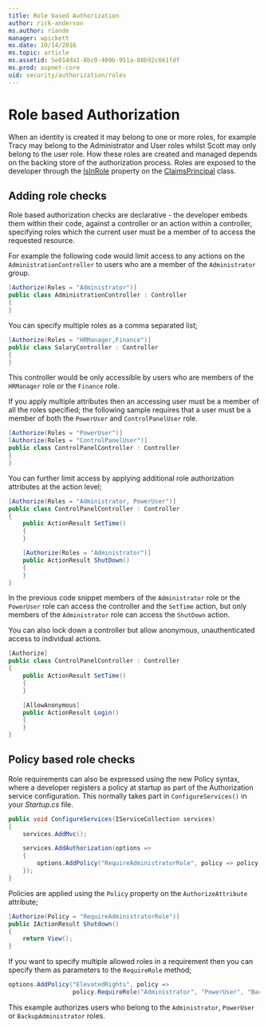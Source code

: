 ```yaml
---
title: Role based Authorization
author: rick-anderson
ms.author: riande
manager: wpickett
ms.date: 10/14/2016
ms.topic: article
ms.assetid: 5e014da1-8bc0-409b-951a-88b92c661fdf
ms.prod: aspnet-core
uid: security/authorization/roles
---
```

# Role based Authorization

<a name=security-authorization-role-based></a>

When an identity is created it may belong to one or more roles, for example Tracy may belong to the Administrator and User roles whilst Scott may only belong to the user role. How these roles are created and managed depends on the backing store of the authorization process. Roles are exposed to the developer through the [IsInRole](https://msdn.microsoft.com/en-us/library/system.security.claims.claimsprincipal.isinrole(v=vs.110).aspx) property on the [ClaimsPrincipal](https://msdn.microsoft.com/en-us/library/system.security.claims.claimsprincipal(v=vs.110).aspx) class.

## Adding role checks

Role based authorization checks are declarative - the developer embeds them within their code, against a controller or an action within a controller, specifying roles which the current user must be a member of to access the requested resource.

For example the following code would limit access to any actions on the `AdministrationController` to users who are a member of the `Administrator` group.

````csharp
[Authorize(Roles = "Administrator")]
public class AdministrationController : Controller
{
}
````

You can specify multiple roles as a comma separated list;

````csharp
[Authorize(Roles = "HRManager,Finance")]
public class SalaryController : Controller
{
}
````

This controller would be only accessible by users who are members of the `HRManager` role or the `Finance` role.

If you apply multiple attributes then an accessing user must be a member of all the roles specified; the following sample requires that a user must be a member of both the `PowerUser` and `ControlPanelUser` role.

````csharp
[Authorize(Roles = "PowerUser")]
[Authorize(Roles = "ControlPanelUser")]
public class ControlPanelController : Controller
{
}
````

You can further limit access by applying additional role authorization attributes at the action level;

````csharp
[Authorize(Roles = "Administrator, PowerUser")]
public class ControlPanelController : Controller
{
    public ActionResult SetTime()
    {
    }

    [Authorize(Roles = "Administrator")]
    public ActionResult ShutDown()
    {
    }
}
````

In the previous code snippet members of the `Administrator` role or the `PowerUser` role can access the controller and the `SetTime` action, but only members of the `Administrator` role can access the `ShutDown` action.

You can also lock down a controller but allow anonymous, unauthenticated access to individual actions.

````csharp
[Authorize]
public class ControlPanelController : Controller
{
    public ActionResult SetTime()
    {
    }

    [AllowAnonymous]
    public ActionResult Login()
    {
    }
}
````

<a name=security-authorization-role-policy></a>

## Policy based role checks

Role requirements can also be expressed using the new Policy syntax, where a developer registers a policy at startup as part of the Authorization service configuration. This normally takes part in `ConfigureServices()` in your *Startup.cs* file.

````csharp
public void ConfigureServices(IServiceCollection services)
{
    services.AddMvc();

    services.AddAuthorization(options =>
    {
        options.AddPolicy("RequireAdministratorRole", policy => policy.RequireRole("Administrator"));
    });
}
````

Policies are applied using the `Policy` property on the `AuthorizeAttribute` attribute;

````csharp
[Authorize(Policy = "RequireAdministratorRole")]
public IActionResult Shutdown()
{
    return View();
}
````

If you want to specify multiple allowed roles in a requirement then you can specify them as parameters to the `RequireRole` method;

````csharp
options.AddPolicy("ElevatedRights", policy =>
                  policy.RequireRole("Administrator", "PowerUser", "BackupAdministrator"));
````

This example authorizes users who belong to the `Administrator`, `PowerUser` or `BackupAdministrator` roles.
